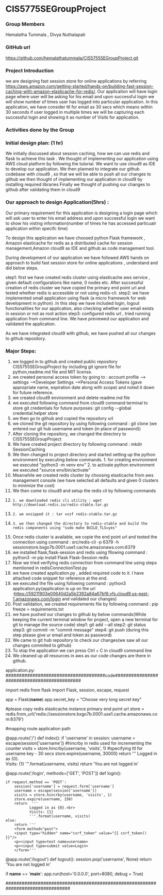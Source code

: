 # CIS5775SEGroupProject
### Group Members
Hemalatha Tummala , Divya Nuthalapati
### GitHub url
https://github.com/hemalathatummala/CIS5755SEGroupProject.git
### Project Introduction
we are designing fast session store for online applications by referring https://aws.amazon.com/getting-started/hands-on/building-fast-session-caching-with-amazon-elasticache-for-redis/. Our application will have login page where user will be asking for his email and upon successful login we will show number of times user has logged into particular
application. In this application, we have consider ttl for email as 30 secs which means within 30 seconds if user logged in multiple times we will be capturing each successful login and showing it as number of Visits for application.

### Activities done by the Group
### Initial design plan: (1 hr)
We initially discussed about session caching, how we can use redis and flask to achieve this task . We thought of implementing our application using AWS cloud platform by following the tutorial. 
We want to use cloud9 as IDE to develop our application. 
We then planned to integrate our github codebase with cloud9 , so that we will be able to push all our changes to github
we then thought of implementing our application in cloud9 by installing required libraries
Finally we thought of pushing our changes to github after validating them in cloud9

### Our approach to design Application(5hrs) : 

Our primary requirement for this application is designing a login page which will ask user to enter his email address and upon successful login we want to show his visting information(number of times he has accessed particualr application within specifc time)

To design this application we have choosed python Flask framework , Amazon elasticache for redis as a distributed cache for session management,Amazon cloud9 as IDE and github as code management tool.

During development of our application we have followed AWS hands on approach to build fast session store for online applications , understand and did below steps.

step1: first we have created redis cluster using elasticache aws service , given default configurations like name, 0 nodes etc. After successful creation of redis cluster we have copied the primary end point url and tested whether redis is accessible or not using redis-cli.
step2: we have implemented small application using flask (a micro framework for web development in python) .In this step we have included login, logout functionalities for our application, also checking whether user email exists in session or not as root action
step3: configured redis url , tried running application from command line. We have previewed our application and validated the application.

As we have integrated cloud9 with github, we have pushed all our changes to github repository. 

### Major Steps: 
1. we logged in to github and created public repository CIS5755SEGroupProject by including git ignore file for python,readme.md file and MIT license.
2. we created personal access token by going to : account profile --> settings -->Developer Settings -->Personal Access Tokens (gave appropriate name, expiration date along with scope) and noted it down for future reference.
3. we created cloud9 environment and delete readme.md file
4. we executed following command from cloud9 command terminal to store git credentials for future purposes: git config --global credential.helper store 
5. we then go to github and copied the repository url 
6. we cloned the git repository by using following command : git clone <repository-url> (we entered our git hub username and token (in place of password))
7. After cloning the repository, we changed the directory to CIS5755SEGroupProject
8. We have created project directory by following command : mkdir SessionCaching
9. We then changed to project directory and started setting up the python environment by executing below commands.
        1. for creating environment we executed "python3 -m venv env" 
        2. to activate python environment we executed "source env/bin/activate"
10. Meanwhile we created redis cluster by choosing elasticache from aws management console (we have selected all defaults and given 0 clusters to minimize the cost) 
11. We then come to cloud9 and setup the redis cli by following commands
12.     1. we downloaded redis cli utility : wget http://download.redis.io/redis-stable.tar.gz
13.     2. we unzipped it : tar xvzf redis-stable.tar.gz
14.     3. we then changed the directory to redis-stable and build the redis components using "sudo make BUILD_TLS=yes"
15. Once redis cluster is available, we copie the end point url and tested the connection using command : src/redis-cli -p 6379 -h sessionstore.bxgo7b.0001.use1.cache.amazonaws.com:6379
16. we installed flask,flask-session and redis using fllowing command : python3 -m pip install Flask Flask-Session redis
17. Now we tried verifying redis connection from command line using steps mentioned in redisConnectionTest.py
18. we have created application.py , added required code to it. I have attached code snippet for reference at the end.      
19. we executed the file using following command : python3 application.py(application is up on the url :https://59211903e00640d2a5b2392a84a67bf8.vfs.cloud9.us-east-1.amazonaws.com/login and validated our changes)
20. Post validation, we created requirements file by following command : pip freeze > requirements.txt
21. we have pushed our changes to github by below commands(While keeping the current terminal window for project,  open a new terminal for git to manage the source code)
        step1: git add --all
        step2: git status
        step3: git commit -m "commit message"
        step4: git push (during this step please give ur email and token as password)
22. We came to git hub repository to check our changes(we saw all our changes commited to github)
23. To stop the application we can press Ctrl + C in cloud9 command line 
24. We cleaned up all resources in aws as our code changes are there in github.
        
application.py:
#####################################code############################################

import redis
from flask import Flask, session,  escape, request

app = Flask(__name__)
app.secret_key = "Choose very long secret key"

#please copy redis elasticache instance primary end point url
store = redis.from_url('redis://sessionstore.bxgo7b.0001.use1.cache.amazonaws.com:6379')

#mapping route application path
        
@app.route('/')
def index():
    if 'username' in session:
        username = escape(session['username'])
        #hincrby in redis used for incrementing the counter 
        visits = store.hincrby(username, 'visits', 1)
        #specifying ttl for username key - 30 secs
        store.expire(username, 30000)
        return '''
        Logged in as {0}.<br>
        Visits: {1}
        '''.format(username, visits)
    return 'You are not logged in'

@app.route('/login', methods=['GET', 'POST'])
def login():

    if request.method == 'POST':
        session['username'] = request.form['username']
        username = escape(session['username'])
        visits = store.hincrby(username, 'visits', 1)
        store.expire(username, 150)
        return  '''
               Logged in as {0}.<br>
               Visits: {1}
               '''.format(username, visits)
    else:
        return '''
        <form method="post">
        <input type="hidden" name="csrf_token" value="{{ csrf_token() }}"/>
        <p><input type=text name=username>
        <p><input type=submit value=Login>
        </form>'''

@app.route('/logout')
def logout():
    session.pop('username', None)
    return 'You are not logged in'
    
if __name__ == '__main__':
    app.run(host='0.0.0.0', port=8080, debug = True)
        
################################################################################



